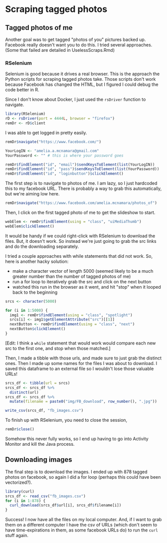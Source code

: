 Scraping tagged photos
================

Tagged photos of me
-------------------

Another goal was to get tagged "photos of you" pictures backed up. Facebook really doesn't want you to do this. I tried several approaches. (Some that failed are detailed in UselessScraps.Rmd)

### RSelenium

Selenium is good because it drives a real browser. This is the approach the Python scripts for scraping tagged photos take. Those scripts don't work because Facebook has changed the HTML, but I figured I could debug the code better in R.

Since I don't know about Docker, I just used the `rsDriver` function to navigate.

``` r
library(RSelenium)
rD <- rsDriver(port = 4444L, browser = "firefox")
remDr <- rD$client
```

I was able to get logged in pretty easily.

``` r
remDr$navigate("https://www.facebook.com/")

YourLogIN <- "amelia.a.mcnamara@gmail.com"
YourPassword <- "" # this is where your password goes

remDr$findElement("id", "email")$sendKeysToElement(list(YourLogIN))
remDr$findElement("id", "pass")$sendKeysToElement(list(YourPassword))
remDr$findElement("id", "loginbutton")$clickElement()
```

The first step is to navigate to photos of me. I am lazy, so I just hardcoded this to my facebook URL. There is probably a way to grab this automatically, but we're aiming low here.

``` r
remDr$navigate("https://www.facebook.com/amelia.mcnamara/photos_of")
```

Then, I click on the first tagged photo of me to get the slideshow to start.

``` r
webElem <- remDr$findElement(using = "class", "uiMediaThumb")
webElem$clickElement()
```

It would be handy if we could right-click with RSelenium to download the files. But, it doesn't work. So instead we're just going to grab the src links and do the downloading separately.

I tried a couple approaches with while statements that did not work. So, here is another hacky solution:

-   make a character vector of length 5000 (seemed likely to be a much greater number than the number of tagged photos of me)
-   run a for loop to iteratively grab the src and click on the next button
-   watched this run in the browser as it went, and hit "stop" when it looped back to the beginning

``` r
srcs <- character(5000)

for (i in 1:5000) {
  img1 <- remDr$findElement(using = "class", "spotlight")
  srcs[i] <- img1$getElementAttribute("src")[[1]]
  nextButton <- remDr$findElement(using = "class", "next")
  nextButton$clickElement()
}
```

\[Edit: I think a `while` statement that would work would compare each new src to the first one, and stop when those matched.\]

Then, I made a tibble with those urls, and made sure to just grab the distinct ones. Then I made up some names for the files I was about to download. I saved this dataframe to an external file so I wouldn't lose those valuable URLs!

``` r
srcs_df <- tibble(url = srcs)
srcs_df <- srcs_df %>%
  distinct(url)
srcs_df <- srcs_df %>%
  mutate(filename = paste0("img/FB_download", row_number(), ".jpg"))

write_csv(srcs_df, "fb_images.csv")
```

To finish up with RSelenium, you need to close the session,

``` r
remDr$close()
```

Somehow this never fully works, so I end up having to go into Activity Monitor and kill the Java process.

Downloading images
------------------

The final step is to download the images. I ended up with 878 tagged photos on facebook, so again I did a for loop (perhaps this could have been vectorized?).

``` r
library(curl)
srcs_df <- read_csv("fb_images.csv")
for (i in 1:878) {
  curl_download(srcs_df$url[i], srcs_df$filename[i])
}
```

Success! I now have all the files on my local computer. And, if I want to grab them on a different computer I have the csv of URLs (which don't seem to have time-expirations in them, as some facebook URLs do) to run the `curl` stuff again.
